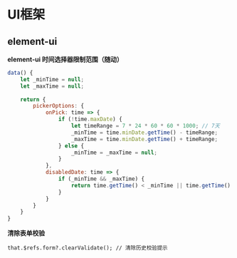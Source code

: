 # UI框架


## element-ui

**element-ui 时间选择器限制范围（随动）**

```js
data() {
    let _minTime = null;
    let _maxTime = null;
    
    return {
        pickerOptions: {
            onPick: time => {
                if (!time.maxDate) {
                    let timeRange = 7 * 24 * 60 * 60 * 1000; // 7天
                    _minTime = time.minDate.getTime() - timeRange;
                    _maxTime = time.minDate.getTime() + timeRange;
                } else {
                    _minTime = _maxTime = null;
                }
            },
            disabledDate: time => {
                if (_minTime && _maxTime) {
                    return time.getTime() < _minTime || time.getTime() > _maxTime;
                }
            }
        }
    }
}
```


**清除表单校验**

``that.$refs.form?.clearValidate(); // 清除历史校验提示``